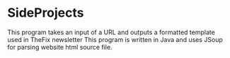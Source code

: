 # SideProjects

This program takes an input of a URL and outputs a formatted template used in TheFix newsletter
This program is written in Java and uses JSoup for parsing website html source file. 
